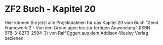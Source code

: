 ZF2 Buch - Kapitel 20
=====================

Hier können Sie jetzt alle Projektdateien für das Kapitel 20 vom Buch
"Zend Framework 2 - Von den Grundlagen bis zur fertigen Anwendung"
(ISBN 978-3-8273-2994-3) von Ralf Eggert aus dem Addison-Wesley 
Verlag beziehen.
